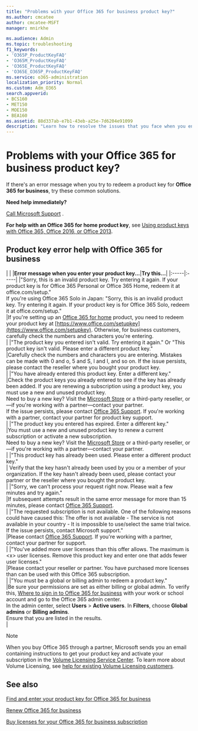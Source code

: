 ```yaml
---
title: "Problems with your Office 365 for business product key?"
ms.author: cmcatee
author: cmcatee-MSFT
manager: mnirkhe

ms.audience: Admin
ms.topic: troubleshooting
f1_keywords:
- 'O365P_ProductKeyFAQ'
- 'O365M_ProductKeyFAQ'
- 'O365E_ProductKeyFAQ'
- 'O365E_O365P_ProductKeyFAQ'
ms.service: o365-administration
localization_priority: Normal
ms.custom: Adm_O365
search.appverid:
- BCS160
- MET150
- MOE150
- BEA160
ms.assetid: 88d337ab-e7b1-43eb-a25e-7d6204e91099
description: "Learn how to resolve the issues that you face when you enter your product key for Office 365 for business. "
---
```


# Problems with your Office 365 for business product key?

If there's an error message when you try to redeem a product key for **Office 365 for business**, try these common solutions. 
  
 **Need help immediately?**
  
[Call Microsoft Support](../contact-support-for-business-products.md) . 
  
 **For help with an Office 365 for home product key**, see [Using product keys with Office 365, Office 2016, or Office 2013](https://support.office.com/article/12a5763a-d45c-4685-8c95-a44500213759.aspx).
  
## Product key error help with Office 365 for business

|
|
|**Error message when you enter your product key...**|**Try this...**|
|:-----|:-----|
|"Sorry, this is an invalid product key. Try entering it again. If your product key is for Office 365 Personal or Office 365 Home, redeem it at office.com/setup."  <br/> If you're using Office 365 Solo in Japan: "Sorry, this is an invalid product key. Try entering it again. If your product key is for Office 365 Solo, redeem it at office.com/setup."  <br/> |If you're setting up an [Office 365 for home](https://support.office.com/article/28cbc8cf-1332-4f04-9123-9b660abb629e.aspx) product, you need to redeem your product key at [https://www.office.com/setupkey](https://www.office.com/setupkey). Otherwise, for business customers, carefully check the numbers and characters you're entering.  <br/> |
|"The product key you entered isn't valid. Try entering it again." Or "This product key isn't valid. Please enter a different product key."  <br/> |Carefully check the numbers and characters you are entering. Mistakes can be made with 0 and o, 5 and S, l and I, and so on. If the issue persists, please contact the reseller where you bought your product key.  <br/> |
|"You have already entered this product key. Enter a different key."  <br/> |Check the product keys you already entered to see if the key has already been added. If you are renewing a subscription using a product key, you must use a new and unused product key.  <br/> Need to buy a new key? Visit the [Microsoft Store](https://go.microsoft.com/fwlink/p/?LinkId=529160) or a third-party reseller, or—if you're working with a partner—contact your partner.  <br/>  If the issue persists, please contact [Office 365 Support](../contact-support-for-business-products.md). If you're working with a partner, contact your partner for product key support.  <br/> |
|"The product key you entered has expired. Enter a different key."  <br/> |You must use a new and unused product key to renew a current subscription or activate a new subscription.  <br/> Need to buy a new key? Visit the [Microsoft Store](https://go.microsoft.com/fwlink/p/?LinkId=529160) or a third-party reseller, or—if you're working with a partner—contact your partner.  <br/> |
|"This product key has already been used. Please enter a different product key."  <br/> | Verify that the key hasn't already been used by you or a member of your organization. If the key hasn't already been used, please contact your partner or the reseller where you bought the product key.  <br/> |
|"Sorry, we can't process your request right now. Please wait a few minutes and try again."  <br/> |If subsequent attempts result in the same error message for more than 15 minutes, please contact [Office 365 Support](../contact-support-for-business-products.md).  <br/> |
|"The requested subscription is not available. One of the following reasons could have caused this: The offer is not available - The service is not available in your country - It is impossible to use/select the same trial twice. If the issue persists, contact Microsoft support."  <br/> |Please contact [Office 365 Support](../contact-support-for-business-products.md). If you're working with a partner, contact your partner for support.  <br/> |
|"You've added more user licenses than this offer allows. The maximum is \<x\> user licenses. Remove this product key and enter one that adds fewer user licenses."  <br/> |Please contact your reseller or partner. You have purchased more licenses than can be used with this Office 365 subscription.  <br/> |
|"You must be a global or billing admin to redeem a product key."  <br/> |Be sure your permissions are set as either billing or global admin. To verify this, [Where to sign in to Office 365 for business](https://support.office.com/article/e9eb7d51-5430-4929-91ab-6157c5a050b4) with your work or school account and go to the Office 365 admin center.  <br/> In the admin center, select **Users** \> **Active users**. In **Filters**, choose **Global admins** or **Billing admins**.  <br/> Ensure that you are listed in the results.  <br/> |
   
> [!NOTE]
> When you buy Office 365 through a partner, Microsoft sends you an email containing instructions to get your product key and activate your subscription in the [Volume Licensing Service Center](https://go.microsoft.com/fwlink/p/?LinkID=282016). To learn more about Volume Licensing, see [help for existing Volume Licensing customers](https://go.microsoft.com/fwlink/p/?LinkId=534992). 
  
## See also

[Find and enter your product key for Office 365 for business](enter-your-product-key.md)
  
[Renew Office 365 for business](../subscriptions-and-billing/renew-your-subscription.md)
  
[Buy licenses for your Office 365 for business subscription](../subscriptions-and-billing/buy-licenses.md)

